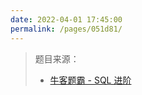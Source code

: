 ```yaml
---
date: 2022-04-01 17:45:00
permalink: /pages/051d81/
---
```

> 题目来源：
>
> - [牛客题霸 - SQL 进阶](https://www.nowcoder.com/exam/oj?tab=SQL篇&topicId=240)

